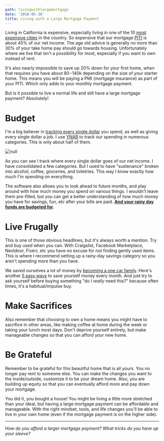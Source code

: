 ```yaml
---
path: livingwithlargemortgage
date: '2018-05-30'
title: Living with a Large Mortgage Payment
---
```

Living in California is expensive, especially living in one of the 10 [most expensive cities](https://www.kiplinger.com/slideshow/real-estate/T006-S001-most-expensive-u-s-cities-to-live-in-2018/index.html) in the country.  So expensive that our mortgage [PITI](https://www.lendingtree.com/home/mortgage/piti/) is about 45% of our net income.  The age old advice is generally no more than 30% of your take home pay should go towards housing.  Unfortunately where we live that isn't a possibility for most, especially if you want to own instead of rent.  

It's also nearly impossible to save up 20% down for your first home, when that requires you have about $80-$140k depending on the size of your starter home. This means you will be paying a PMI (mortgage insurance) as part of your PITI.  Which only adds to your monthly mortgage payment.

But is it possible to live a normal life and still have a large mortgage payment? Absolutely!

# Budget

I'm a big believer in [tracking every single dollar](https://kohlifornia.com/budgeting-for-a-rainy-day/) you spend, as well as giving every single dollar a job. I use [YNAB](https://www.youneedabudget.com/) to track our spending in numerous categories.  This is only about half of them.

![null](/assets/screen-shot-2018-05-30-at-12.46.41-pm.png)

As you can see I track where every single dollar goes of our net income.  I have consolidated a few categories.  But I used to have "sustenance" broken into alcohol, coffee, groceries, and toiletries.  This way I know exactly how much I'm spending on everything.

The software also allows you to look ahead to future months, and play around with how much money you spend on various things.  I wouldn't leave them pre-filled, but you can get a better understanding of how much money you have for savings, fun, etc after your bills are paid.  [**And your rainy day funds are budgeted for**](https://kohlifornia.com/budgeting-for-a-rainy-day/)**.** 

# **Live Frugally**

This is one of those obvious headlines, but it's always worth a mention.  Try and buy used when you can.  With Craigslist, Facebook Marketplace, Nextdoor, Fiverr, etc you have no excuse for not finding gently used items.  This is where I recommend setting up a rainy-day savings category so you aren't spending more than you have.

We saved ourselves a lot of money by [becoming a one car family](https://kohlifornia.com/3-tips-for-living-the-one-car-life/).  Here's another [5 easy ways](https://kohlifornia.com/5-stupidly-easy-ways-to-save-100-a-month/) to save yourself money every month.  And just try to ask yourself before buying something "do I _really_ need this?" because often times, it's a habitual/impulse buy.

# Make Sacrifices

Also remember that choosing to own a home means you might have to sacrifice in other areas, like making coffee at home during the week or taking your lunch most days. Don't deprive yourself entirely, but make manageable changes so that you can afford your new home.

# Be Grateful

Remember to be grateful for this beautiful home that is all _yours_.  You no longer pay rent to someone else. You can make the changes you want to the inside/outside, customize it to be your dream home.  Also, you are building up equity so that you can eventually afford more and pay down your mortgage.

You did it, you bought a house!  You might be living a little more stretched than your ideal, but having a large mortgage payment can be affordable and manageable.  With the right mindset, tools, and life changes you'll be able to live in your own home (even if the mortgage payment is on the higher side).

- - -

_How do you afford a larger mortgage payment?  What tricks do you have up your sleeve?_
